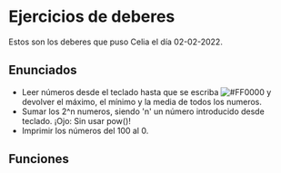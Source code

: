 # Ejercicios de deberes

Estos son los deberes que puso Celia el día 02-02-2022.

## Enunciados

* Leer números desde el teclado hasta que se escriba ![#FF0000](-1) y devolver el máximo, el mínimo y la media de todos los numeros.
* Sumar los 2^n numeros, siendo 'n' un número introducido desde teclado. ¡Ojo: Sin usar pow()!
* Imprimir los números del 100 al 0.

## Funciones